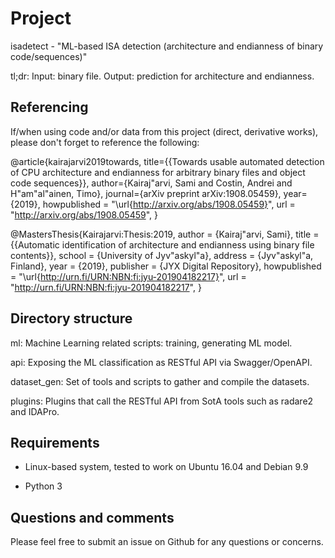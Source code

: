 # Project

isadetect - "ML-based ISA detection (architecture and endianness of binary code/sequences)"

tl;dr: Input: binary file. Output: prediction for architecture and endianness.

## Referencing

If/when using code and/or data from this project (direct, derivative works),
please don't forget to reference the following:

@article{kairajarvi2019towards,
	title={{Towards usable automated detection of CPU architecture and endianness for arbitrary binary files and object code sequences}},
	author={Kairaj\"arvi, Sami and Costin, Andrei and H\"am\"al\"ainen, Timo},
	journal={arXiv preprint arXiv:1908.05459},
	year={2019},
    howpublished =   "\url{http://arxiv.org/abs/1908.05459}",
    url =   "http://arxiv.org/abs/1908.05459",
}

@MastersThesis{Kairajarvi:Thesis:2019,
    author     =     {Kairaj\"arvi, Sami},
    title     =     {{Automatic identification of architecture and endianness using binary file contents}},
    school     =     {University of Jyv\"askyl\"a},
    address     =     {Jyv\"askyl\"a, Finland},
    year     =     {2019},
    publisher   =   {JYX Digital Repository},
    howpublished =   "\url{http://urn.fi/URN:NBN:fi:jyu-201904182217}",
    url =   "http://urn.fi/URN:NBN:fi:jyu-201904182217",
}


## Directory structure

ml: Machine Learning related scripts: training, generating ML model.

api: Exposing the ML classification as RESTful API via Swagger/OpenAPI.

dataset_gen: Set of tools and scripts to gather and compile the datasets.

plugins: Plugins that call the RESTful API from SotA tools such as radare2 and IDAPro.

## Requirements

- Linux-based system, tested to work on Ubuntu 16.04 and Debian 9.9

- Python 3

## Questions and comments

Please feel free to submit an issue on Github for any questions or concerns.
